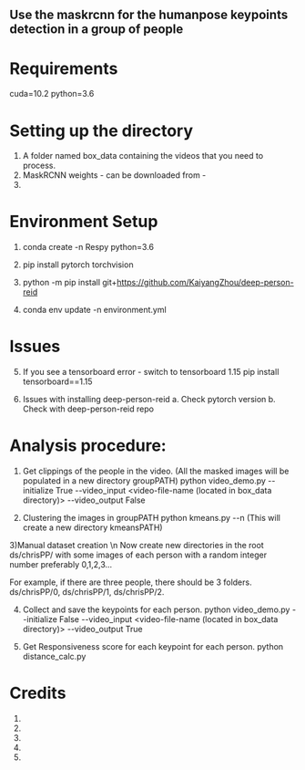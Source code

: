 ﻿## Use the maskrcnn for the humanpose keypoints detection in a group of people


# Requirements
cuda=10.2
python=3.6

# Setting up the directory

1. A folder named box_data containing the videos that you need to process.
2. MaskRCNN weights - can be downloaded from -
3. 


# Environment Setup

1) conda create -n Respy python=3.6

2) pip install pytorch torchvision

3) python -m pip install git+https://github.com/KaiyangZhou/deep-person-reid

4) conda env update -n environment.yml


# Issues

5) If you see a tensorboard error - switch to tensorboard 1.15
pip install tensorboard==1.15

6) Issues with installing deep-person-reid
a. Check pytorch version
b. Check with deep-person-reid repo


# Analysis procedure:

1) Get clippings of the people in the video. (All the masked images will be populated in a new directory groupPATH)
python video_demo.py --initialize True --video_input <video-file-name (located in box_data directory)> --video_output False 

2) Clustering the images in groupPATH
python kmeans.py --n <approximate number of people in the video>
(This will create a new directory kmeansPATH)

3)Manual dataset creation
\n Now create new directories in the root ds/chrisPP/ with some images of each person with a random integer number preferably 0,1,2,3...

For example, if there are three people, there should be 3 folders.
ds/chrisPP/0, ds/chrisPP/1, ds/chrisPP/2. 

4) Collect and save the keypoints for each person.
python video_demo.py --initialize False --video_input <video-file-name (located in box_data directory)> --video_output True

5) Get Responsiveness score for each keypoint for each person.
python distance_calc.py


# Credits
1. 
2. 
3. 
4. 
5. 
